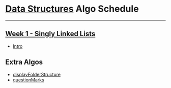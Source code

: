 # [Data Structures](../data_structures) Algo Schedule

---

## [Week 1 - Singly Linked Lists](../data_structures/SinglyLinkedList.js)

- [Intro](../data_structures/SinglyLinkedListIntro.js)

## Extra Algos

- [displayFolderStructure](../recursion/displayFolderStructure/displayFolderStructure.js)
- [questionMarks](../strings/questionMarks.js)

